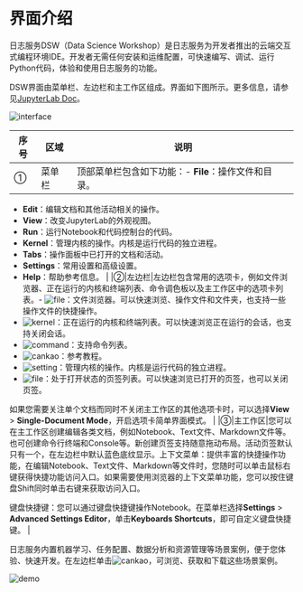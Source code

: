 # 界面介绍

日志服务DSW（Data Science Workshop）是日志服务为开发者推出的云端交互式编程环境IDE。开发者无需任何安装和运维配置，可快速编写、调试、运行Python代码，体验和使用日志服务的功能。

DSW界面由菜单栏、左边栏和主工作区组成。界面如下图所示。更多信息，请参见[JupyterLab Doc](https://jupyterlab.readthedocs.io/en/stable/user/interface.html)。

![interface](https://static-aliyun-doc.oss-accelerate.aliyuncs.com/assets/img/zh-CN/1543418161/p262079.png)

|序号|区域|说明|
|--|--|--|
|①|菜单栏|顶部菜单栏包含如下功能：-   **File**：操作文件和目录。
-   **Edit**：编辑文档和其他活动相关的操作。
-   **View**：改变JupyterLab的外观视图。
-   **Run**：运行Notebook和代码控制台的代码。
-   **Kernel**：管理内核的操作。内核是运行代码的独立进程。
-   **Tabs**：操作面板中已打开的文档和活动。
-   **Settings**：常用设置和高级设置。
-   **Help**：帮助参考信息。 |
|②|左边栏|左边栏包含常用的选项卡，例如文件浏览器、正在运行的内核和终端列表、命令调色板以及主工作区中的选项卡列表。-   ![file](https://static-aliyun-doc.oss-accelerate.aliyuncs.com/assets/img/zh-CN/1543418161/p255430.png)：文件浏览器。可以快速浏览、操作文件和文件夹，也支持一些操作文件的快捷操作。
-   ![kernel](https://static-aliyun-doc.oss-accelerate.aliyuncs.com/assets/img/zh-CN/1543418161/p255431.png)：正在运行的内核和终端列表。可以快速浏览正在运行的会话，也支持关闭会话。
-   ![command](https://static-aliyun-doc.oss-accelerate.aliyuncs.com/assets/img/zh-CN/1543418161/p255433.png)：支持命令列表。
-   ![cankao](https://static-aliyun-doc.oss-accelerate.aliyuncs.com/assets/img/zh-CN/1543418161/p255436.png)：参考教程。
-   ![setting](https://static-aliyun-doc.oss-accelerate.aliyuncs.com/assets/img/zh-CN/1543418161/p255438.png)：管理内核的操作。内核是运行代码的独立进程。
-   ![file](https://static-aliyun-doc.oss-accelerate.aliyuncs.com/assets/img/zh-CN/1543418161/p255440.png)：处于打开状态的页签列表。可以快速浏览已打开的页签，也可以关闭页签。

如果您需要关注单个文档而同时不关闭主工作区的其他选项卡时，可以选择**View** \> **Single-Document Mode**，开启选项卡简单界面模式。 |
|③|主工作区|您可以在主工作区创建编辑各类文档，例如Notebook、Text文件、Markdown文件等。也可创建命令行终端和Console等。新创建页签支持随意拖动布局。活动页签默认只有一个，在左边栏中默认蓝色底纹显示。上下文菜单：提供丰富的快捷操作功能，在编辑Notebook、Text文件、Markdown等文件时，您随时可以单击鼠标右键获得快捷功能访问入口。如果需要使用浏览器的上下文菜单功能，您可以按住键盘Shift同时单击右键来获取访问入口。

键盘快捷键：您可以通过键盘快捷键操作Notebook。在菜单栏选择**Settings** \> **Advanced Settings Editor**，单击**Keyboards Shortcuts**，即可自定义键盘快捷键。 |

日志服务内置机器学习、任务配置、数据分析和资源管理等场景案例，便于您体验、快速开发。在左边栏单击![cankao](https://static-aliyun-doc.oss-accelerate.aliyuncs.com/assets/img/zh-CN/1543418161/p255436.png)，可浏览、获取和下载这些场景案例。

![demo](https://static-aliyun-doc.oss-accelerate.aliyuncs.com/assets/img/zh-CN/0601228161/p262815.png)

